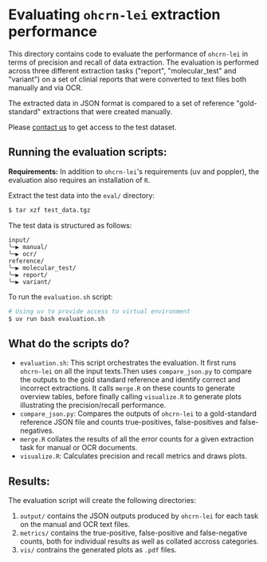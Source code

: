 # Evaluating `ohcrn-lei` extraction performance

This directory contains code to evaluate the performance of `ohcrn-lei` in terms of precision and recall of data extraction. The evaluation is performed across three different extraction tasks ("report", "molecular_test" and "variant") on a set of clinial reports that were converted to text files both manually and via OCR.

The extracted data in JSON format is compared to a set of reference "gold-standard" extractions that were created manually.

Please [contact us](https://oicr.on.ca/researchers/dr-melanie-courtot/) to get access to the test dataset.

## Running the evaluation scripts:
**Requirements:** In addition to `ohcrn-lei`'s requirements (uv and poppler), the evaluation also requires an installation of `R`.

Extract the test data into the `eval/` directory:
```bash
$ tar xzf test_data.tgz
```

The test data is structured as follows:
```text
input/
╰─▶ manual/
╰─▶ ocr/
reference/
╰─▶ molecular_test/
╰─▶ report/
╰─▶ variant/
```

To run the `evaluation.sh` script:
```bash
# Using uv to provide access to virtual environment
$ uv run bash evaluation.sh
```

## What do the scripts do?
  * `evaluation.sh`: This script orchestrates the evaluation. It first runs `ohcrn-lei` on all the input texts.Then uses `compare_json.py` to compare the outputs to the gold standard reference and identify correct and incorrect extractions. It calls `merge.R` on these counts to generate overview tables, before finally calling `visualize.R` to generate plots illustrating the precision/recall performance.
  * `compare_json.py`: Compares the outputs of `ohcrn-lei` to a gold-standard reference JSON file and counts true-positives, false-positives and false-negatives.
  * `merge.R` collates the results of all the error counts for a given extraction task for manual or OCR documents.
  * `visualize.R`: Calculates precision and recall metrics and draws plots.

## Results:
The evaluation script will create the following directories:
  1. `output/` contains the JSON outputs produced by `ohcrn-lei` for each task on the manual and OCR text files.
  2. `metrics/` contains the true-positive, false-positive and false-negative counts, both for individual results as well as collated accross categories.
  3. `vis/` contrains the generated plots as `.pdf` files.

